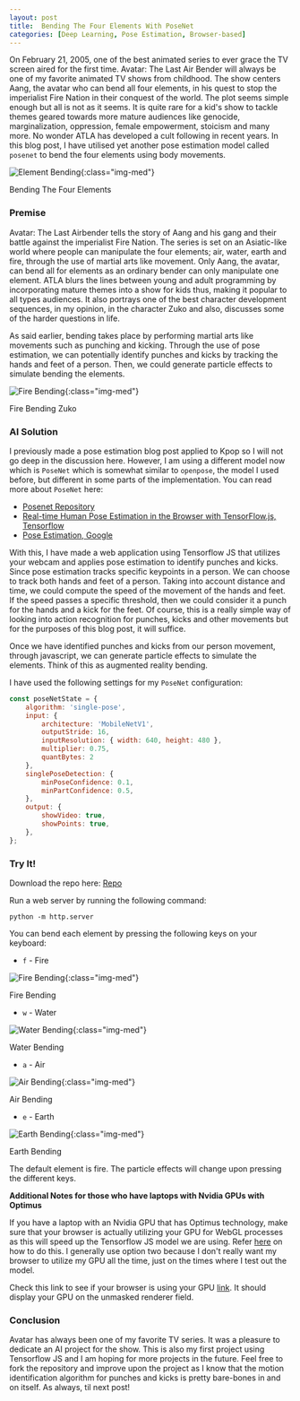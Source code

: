 ```yaml
---
layout: post
title:  Bending The Four Elements With PoseNet
categories: [Deep Learning, Pose Estimation, Browser-based]
---
```


On February 21, 2005, one of the best animated series to ever grace the TV screen aired for the first time. Avatar: The Last Air Bender will always be one of my favorite animated TV shows from childhood. The show centers Aang, the avatar who can bend all four elements, in his quest to stop the imperialist Fire Nation in their conquest of the world. The plot seems simple enough but all is not as it seems. It is quite rare for a kid's show to tackle themes geared towards more mature audiences like genocide, marginalization, oppression, female empowerment, stoicism and many more. No wonder ATLA has developed a cult following in recent years. In this blog post, I have utilised yet another pose estimation model called `posenet` to bend the four elements using body movements.

![Element Bending](/images/post-7.gif){:class="img-med"}
<p class="img-credits">Bending The Four Elements</p>


### Premise

Avatar: The Last Airbender tells the story of Aang and his gang and their battle against the imperialist Fire Nation. The series is set on an Asiatic-like world where people can manipulate the four elements; air, water, earth and fire, through the use of martial arts like movement. Only Aang, the avatar, can bend all for elements as an ordinary bender can only manipulate one element. ATLA blurs the lines between young and adult programming by incorporating mature themes into a show for kids thus, making it popular to all types audiences. It also portrays one of the best character development sequences, in my opinion, in the character Zuko and also, discusses some of the harder questions in life.

As said earlier, bending takes place by performing martial arts like movements such as punching and kicking. Through the use of pose estimation, we can potentially identify punches and kicks by tracking the hands and feet of a person. Then, we could generate particle effects to simulate bending the elements.

![Fire Bending](/images/post-7-1.gif){:class="img-med"}
<p class="img-credits">Fire Bending Zuko</p>

### AI Solution

I previously made a pose estimation blog post applied to Kpop so I will not go deep in the discussion here. However, I am using a different model now which is `PoseNet` which is somewhat similar to `openpose`, the model I used before, but different in some parts of the implementation. You can read more about `PoseNet` here:

- [Posenet Repository](https://github.com/tensorflow/tfjs-models/tree/master/posenet)
- [Real-time Human Pose Estimation in the Browser with TensorFlow.js, Tensorflow](https://medium.com/tensorflow/real-time-human-pose-estimation-in-the-browser-with-tensorflow-js-7dd0bc881cd5)
- [Pose Estimation, Google](https://www.tensorflow.org/lite/models/pose_estimation/overview)

With this, I have made a web application using Tensorflow JS that utilizes your webcam and applies pose estimation to identify punches and kicks. Since pose estimation tracks specific keypoints in a person. We can choose to track both hands and feet of a person. Taking into account distance and time, we could compute the speed of the movement of the hands and feet. If the speed passes a specific threshold, then we could consider it a punch for the hands and a kick for the feet. Of course, this is a really simple way of looking into action recognition for punches, kicks and other movements but for the purposes of this blog post, it will suffice.

Once we have identified punches and kicks from our person movement, through javascript, we can generate particle effects to simulate the elements. Think of this as augmented reality bending.

I have used the following settings for my `PoseNet` configuration:

```javascript
const poseNetState = {
    algorithm: 'single-pose',
    input: {
        architecture: 'MobileNetV1',
        outputStride: 16,
        inputResolution: { width: 640, height: 480 },
        multiplier: 0.75,
        quantBytes: 2
    },
    singlePoseDetection: {
        minPoseConfidence: 0.1,
        minPartConfidence: 0.5,
    },
    output: {
        showVideo: true,
        showPoints: true,
    },
};
```


### Try It!

Download the repo here: [Repo]()

Run a web server by running the following command:

```terminal
python -m http.server
```

You can bend each element by pressing the following keys on your keyboard:

- `f` - Fire

![Fire Bending](/images/post-7-2.gif){:class="img-med"}
<p class="img-credits">Fire Bending</p>

- `w` - Water

![Water Bending](/images/post-7-3.gif){:class="img-med"}
<p class="img-credits">Water Bending</p>

- `a` - Air

![Air Bending](/images/post-7-4.gif){:class="img-med"}
<p class="img-credits">Air Bending</p>

- `e` - Earth

![Earth Bending](/images/post-7-5.gif){:class="img-med"}
<p class="img-credits">Earth Bending</p>

The default element is fire. The particle effects will change upon pressing the different keys.

**Additional Notes for those who have laptops with Nvidia GPUs with Optimus**

If you have a laptop with an Nvidia GPU that has Optimus technology, make sure that your browser is actually utilizing your GPU for WebGL processes as this will speed up the Tensorflow JS model we are using. Refer [here](https://alteredqualia.com/texts/optimus/) on how to do this. I generally use option two because I don't really want my browser to utilize my GPU all the time, just on the times where I test out the model.

Check this link to see if your browser is using your GPU [link](https://alteredqualia.com/tmp/webgl-maxparams-test/). It should display your GPU on the unmasked renderer field.



### Conclusion

Avatar has always been one of my favorite TV series. It was a pleasure to dedicate an AI project for the show. This is also my first project using Tensorflow JS and I am hoping for more projects in the future. Feel free to fork the repository and improve upon the project as I know that the motion identification algorithm for punches and kicks is pretty bare-bones in and on itself. As always, til next post!